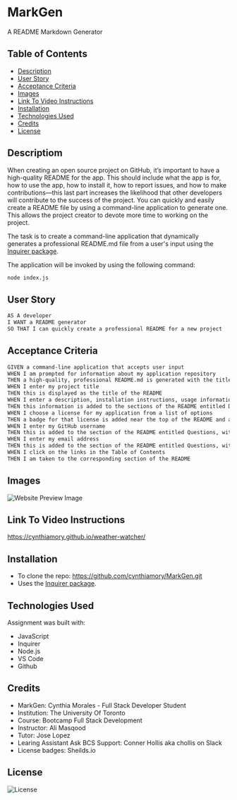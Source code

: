 # MarkGen
A README Markdown Generator

## Table of Contents

- [Description](#description)
- [User Story](#user-story)
- [Acceptance Criteria](#acceptance-criteria)
- [Images](#images) 
- [Link To Video Instructions](#link-url-to-deployed-webpage-on-github)
- [Installation](#installation)
- [Technologies Used](#technologies-used)
- [Credits](#credits)
- [License](#license)

## Descriptiom

When creating an open source project on GitHub, it’s important to have a high-quality README for the app. This should include what the app is for, how to use the app, how to install it, how to report issues, and how to make contributions&mdash;this last part increases the likelihood that other developers will contribute to the success of the project. 
You can quickly and easily create a README file by using a command-line application to generate one. This allows the project creator to devote more time to working on the project.

The task is to create a command-line application that dynamically generates a professional README.md file from a user's input using the [Inquirer package](https://www.npmjs.com/package/inquirer/v/8.2.4). 

The application will be invoked by using the following command:

```bash
node index.js
```

## User Story

```md
AS A developer
I WANT a README generator
SO THAT I can quickly create a professional README for a new project
```

## Acceptance Criteria

```md
GIVEN a command-line application that accepts user input
WHEN I am prompted for information about my application repository
THEN a high-quality, professional README.md is generated with the title of my project and sections entitled Description, Table of Contents, Installation, Usage, License, Contributing, Tests, and Questions
WHEN I enter my project title
THEN this is displayed as the title of the README
WHEN I enter a description, installation instructions, usage information, contribution guidelines, and test instructions
THEN this information is added to the sections of the README entitled Description, Installation, Usage, Contributing, and Tests
WHEN I choose a license for my application from a list of options
THEN a badge for that license is added near the top of the README and a notice is added to the section of the README entitled License that explains which license the application is covered under
WHEN I enter my GitHub username
THEN this is added to the section of the README entitled Questions, with a link to my GitHub profile
WHEN I enter my email address
THEN this is added to the section of the README entitled Questions, with instructions on how to reach me with additional questions
WHEN I click on the links in the Table of Contents
THEN I am taken to the corresponding section of the README
```

## Images
![Website Preview Image](./assets/images/weather_watcher_preview.gif)


## Link To Video Instructions
https://cynthiamory.github.io/weather-watcher/


## Installation
- To clone the repo: https://github.com/cynthiamory/MarkGen.git
- Uses the [Inquirer package](https://www.npmjs.com/package/inquirer/v/8.2.4).

## Technologies Used
Assignment was built with:
- JavaScript
- Inquirer
- Node.js
- VS Code
- Github


## Credits
- MarkGen: Cynthia Morales - Full Stack Developer Student
- Institution: The University Of Toronto
- Course: Bootcamp Full Stack Development
- Instructor: Ali Masqood
- Tutor: Jose Lopez
- Learing Assistant Ask BCS Support: Conner Hollis aka chollis on Slack
- License badges: Sheilds.io


## License

![License](https://img.shields.io/badge/License-MIT-9cf.svg)